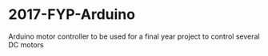 # 2017-FYP-Arduino
Arduino motor controller to be used for a final year project to control several DC motors 
